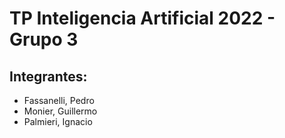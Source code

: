 # TP Inteligencia Artificial 2022 - Grupo 3
## Integrantes:
  * Fassanelli, Pedro
  * Monier, Guillermo
  * Palmieri, Ignacio
